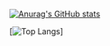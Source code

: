 [![Anurag's GitHub stats](https://github-readme-stats.vercel.app/api?username=chrisK824&count_private=true&show_icons=true&theme=dark&include_all_commits=true)](https://github.com/anuraghazra/github-readme-stats)

[![Top Langs](https://github-readme-stats.vercel.app/api/top-langs/?username=chrisK824&layout=compact)]
